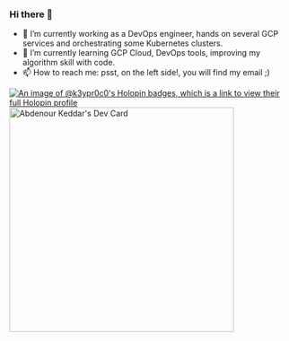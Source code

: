 
### Hi there 👋

- 🔭 I’m currently working as a DevOps engineer, hands on several GCP services and orchestrating some Kubernetes clusters.
- 🌱 I’m currently learning GCP Cloud, DevOps tools, improving my algorithm skill with code.
- 📫 How to reach me: psst, on the left side!, you will find my email ;)
<!--
**Keyproco/keyproco** is a ✨ _special_ ✨ repository because its `README.md` (this file) appears on your GitHub profile.

Here are some ideas to get you started:

- 🔭 I’m currently working on ...
- 🌱 I’m currently learning ...
- 👯 I’m looking to collaborate on ...
- 🤔 I’m looking for help with ...
- 💬 Ask me about ...
- 📫 How to reach me: ...
- 😄 Pronouns: ...
- ⚡ Fun fact: ...
-->
[![An image of @k3ypr0c0's Holopin badges, which is a link to view their full Holopin profile](https://holopin.me/k3ypr0c0)](https://holopin.io/@k3ypr0c0)
<a href="https://app.daily.dev/Keyproco"><img src="https://api.daily.dev/devcards/7635d6cd060d42b19b7d047bd2c3bdc7.png?r=a9o" width="400" alt="Abdenour Keddar's Dev Card"/></a>
